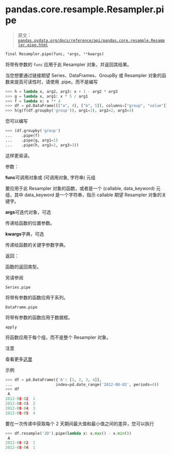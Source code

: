 # pandas.core.resample.Resampler.pipe

> 原文：[`pandas.pydata.org/docs/reference/api/pandas.core.resample.Resampler.pipe.html`](https://pandas.pydata.org/docs/reference/api/pandas.core.resample.Resampler.pipe.html)

```py
final Resampler.pipe(func, *args, **kwargs)
```

将带有参数的 `func` 应用于此 Resampler 对象，并返回其结果。

当您想要通过链接期望 Series、DataFrames、GroupBy 或 Resampler 对象的函数来提高可读性时，请使用 .pipe。而不是编写

```py
>>> h = lambda x, arg2, arg3: x + 1 - arg2 * arg3
>>> g = lambda x, arg1: x * 5 / arg1
>>> f = lambda x: x ** 4
>>> df = pd.DataFrame([["a", 4], ["b", 5]], columns=["group", "value"])
>>> h(g(f(df.groupby('group')), arg1=1), arg2=2, arg3=3) 
```

您可以编写

```py
>>> (df.groupby('group')
...    .pipe(f)
...    .pipe(g, arg1=1)
...    .pipe(h, arg2=2, arg3=3)) 
```

这样更易读。

参数：

**func**可调用对象或 (可调用对象, 字符串) 元组

要应用于此 Resampler 对象的函数，或者是一个 (callable, data_keyword) 元组，其中 data_keyword 是一个字符串，指示 callable 期望 Resampler 对象的关键字。

**args**可迭代对象，可选

传递给函数的位置参数。

**kwargs**字典，可选

传递给函数的关键字参数字典。

返回：

函数的返回类型。

另请参阅

`Series.pipe`

将带有参数的函数应用于系列。

`DataFrame.pipe`

将带有参数的函数应用于数据框。

`apply`

将函数应用于每个组，而不是整个 Resampler 对象。

注意

查看更多[这里](https://pandas.pydata.org/pandas-docs/stable/user_guide/groupby.html#piping-function-calls)

示例

```py
>>> df = pd.DataFrame({'A': [1, 2, 3, 4]},
...                   index=pd.date_range('2012-08-02', periods=4))
>>> df
 A
2012-08-02  1
2012-08-03  2
2012-08-04  3
2012-08-05  4 
```

要在一次传递中获取每个 2 天期间最大值和最小值之间的差异，您可以执行

```py
>>> df.resample('2D').pipe(lambda x: x.max() - x.min())
 A
2012-08-02  1
2012-08-04  1 
```
